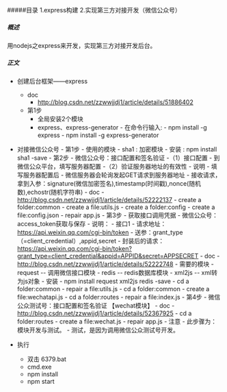 #####目录
1.express构建
2.实现第三方对接开发（微信公众号）

##### 概述
用nodejs之express来开发，实现第三方对接开发后台。

##### 正文
- 创建后台框架——express
    - doc
        - http://blog.csdn.net/zzwwjjdj1/article/details/51886402
    - 第1步
        - 全局安装2个模块
        - express、express-generator
              - 在命令行输入:
              - npm install -g express
              - npm install -g express-generator


- 对接微信公众号
      - 第1步
          - 使用的模块
          - sha1 : 加密模块
          - 安装 : npm install sha1 -save
      - 第2步
          - 微信公众号：接口配置和签名验证
                -（1）接口配置
                      - 到微信公众平台，填写服务器配置
                -（2）验证服务器地址的有效性
                      - 说明
                          - 填写服务器配置后
                                - 微信服务器会轮询发起GET请求到服务器地址
                                    - 接收请求，拿到入参：signature(微信加密签名),timestamp(时间戳),nonce(随机数),echostr(随机字符串)
                      - doc
                          - http://blog.csdn.net/zzwwjjdj1/article/details/52222137
                      - create a folder:common
                          - create a file:utils.js
                      - create a folder:config
                          - create a file:config.json
                      - repair app.js
      - 第3步
          - 获取接口调用凭据
              - 微信公众号：access_token获取与保存
                    - 说明：
                        - 接口1
                            - 请求地址：https://api.weixin.qq.com/cgi-bin/token
                            - 送参：grant_type（=client_credential）,appid,secret
                                - 封装后的请求：https://api.weixin.qq.com/cgi-bin/token?grant_type=client_credential&appid=APPID&secret=APPSECRET
                    - doc
                        -http://blog.csdn.net/zzwwjjdj1/article/details/52222748
                    - 需要的模块
                          - request  -- 调用微信接口模块
                          - redis -- redis数据库模块
                          - xml2js -- xml转为js对象
                                - 安装
                                    - npm install request xml2js redis -save
                    - cd a folder:common
                        - repair a file:utils.js
                    - cd a folder:common
                        - create a file:wechatapi.js
                    - cd a folder:routes
                        - repair a file:index.js
      - 第4步
          - 微信公众测试号：接口配置和签名验证 【wechat模块】
                - doc
                    - http://blog.csdn.net/zzwwjjdj1/article/details/52367925
                - cd a folder:routes
                    - create a file:wechat.js
                - repair app.js
                - 注意
                    - 此步骤为：模块开发与测试。
                    - 测试，是因为调用微信公众测试号开发。

- 执行
   - 双击 6379.bat
   - cmd.exe
   - npm install
   - npm start
